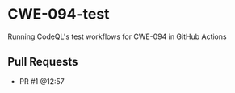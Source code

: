 # CWE-094-test
Running CodeQL's test workflows for CWE-094 in GitHub Actions

Pull Requests
---
* PR #1 @12:57
